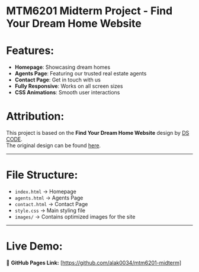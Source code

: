 # MTM6201 Midterm Project - Find Your Dream Home Website



# Features:
- **Homepage**: Showcasing dream homes
- **Agents Page**: Featuring our trusted real estate agents
- **Contact Page**: Get in touch with us
- **Fully Responsive**: Works on all screen sizes
- **CSS Animations**: Smooth user interactions

# Attribution:
This project is based on the **Find Your Dream Home Website** design by [DS CODE](https://www.figma.com/community/file/1375111517620634408).  
The original design can be found [here](https://www.figma.com/community/file/1375111517620634408).

---

# File Structure:
- `index.html` → Homepage
- `agents.html` → Agents Page
- `contact.html` → Contact Page
- `style.css` → Main styling file
- `images/` → Contains optimized images for the site

---

# Live Demo:
🔗 **GitHub Pages Link:** [https://github.com/alak0034/mtm6201-midterm]
